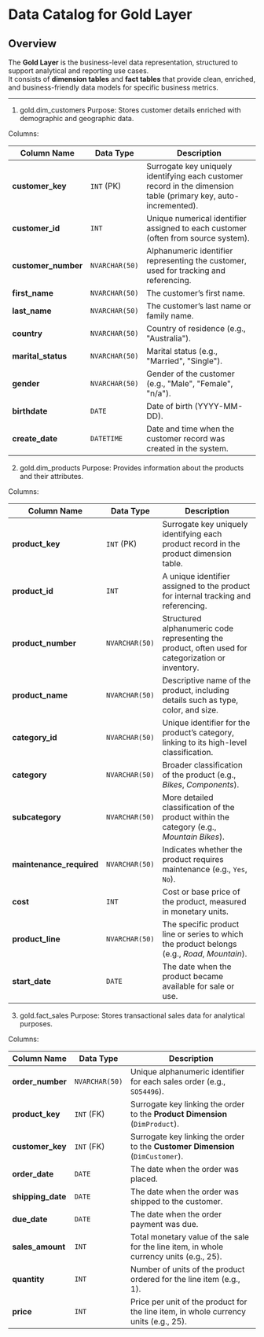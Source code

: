 # Data Catalog for Gold Layer

## Overview
The **Gold Layer** is the business-level data representation, structured to support analytical and reporting use cases.  
It consists of **dimension tables** and **fact tables** that provide clean, enriched, and business-friendly data models for specific business metrics.

---
1. gold.dim_customers
Purpose: Stores customer details enriched with demographic and geographic data.

Columns:

| Column Name      | Data Type     | Description                                                                 |
|------------------|---------------|-----------------------------------------------------------------------------|
| **customer_key** | `INT` (PK)    | Surrogate key uniquely identifying each customer record in the dimension table (primary key, auto-incremented). |
| **customer_id**  | `INT`         | Unique numerical identifier assigned to each customer (often from source system). |
| **customer_number** | `NVARCHAR(50)` | Alphanumeric identifier representing the customer, used for tracking and referencing. |
| **first_name**   | `NVARCHAR(50)` | The customer’s first name.                                                  |
| **last_name**    | `NVARCHAR(50)` | The customer’s last name or family name.                                    |
| **country**      | `NVARCHAR(50)` | Country of residence (e.g., "Australia").                                   |
| **marital_status** | `NVARCHAR(50)` | Marital status (e.g., "Married", "Single").                                |
| **gender**       | `NVARCHAR(50)` | Gender of the customer (e.g., "Male", "Female", "n/a").                     |
| **birthdate**    | `DATE`         | Date of birth (YYYY-MM-DD).                                                 |
| **create_date**  | `DATETIME`     | Date and time when the customer record was created in the system.           |

2. gold.dim_products
Purpose: Provides information about the products and their attributes.

Columns:

| Column Name          | Data Type      | Description                                                                 |
|----------------------|----------------|-----------------------------------------------------------------------------|
| **product_key**      | `INT` (PK)     | Surrogate key uniquely identifying each product record in the product dimension table. |
| **product_id**       | `INT`          | A unique identifier assigned to the product for internal tracking and referencing. |
| **product_number**   | `NVARCHAR(50)` | Structured alphanumeric code representing the product, often used for categorization or inventory. |
| **product_name**     | `NVARCHAR(50)` | Descriptive name of the product, including details such as type, color, and size. |
| **category_id**      | `NVARCHAR(50)` | Unique identifier for the product’s category, linking to its high-level classification. |
| **category**         | `NVARCHAR(50)` | Broader classification of the product (e.g., *Bikes*, *Components*).        |
| **subcategory**      | `NVARCHAR(50)` | More detailed classification of the product within the category (e.g., *Mountain Bikes*). |
| **maintenance_required** | `NVARCHAR(50)` | Indicates whether the product requires maintenance (e.g., `Yes`, `No`).    |
| **cost**             | `INT`          | Cost or base price of the product, measured in monetary units.              |
| **product_line**     | `NVARCHAR(50)` | The specific product line or series to which the product belongs (e.g., *Road*, *Mountain*). |
| **start_date**       | `DATE`         | The date when the product became available for sale or use.                 |


3. gold.fact_sales
Purpose: Stores transactional sales data for analytical purposes.

Columns:

| Column Name     | Data Type      | Description                                                                 |
|-----------------|----------------|-----------------------------------------------------------------------------|
| **order_number** | `NVARCHAR(50)` | Unique alphanumeric identifier for each sales order (e.g., `SO54496`).      |
| **product_key**  | `INT` (FK)     | Surrogate key linking the order to the **Product Dimension** (`DimProduct`). |
| **customer_key** | `INT` (FK)     | Surrogate key linking the order to the **Customer Dimension** (`DimCustomer`). |
| **order_date**   | `DATE`         | The date when the order was placed.                                         |
| **shipping_date**| `DATE`         | The date when the order was shipped to the customer.                        |
| **due_date**     | `DATE`         | The date when the order payment was due.                                    |
| **sales_amount** | `INT`          | Total monetary value of the sale for the line item, in whole currency units (e.g., 25). |
| **quantity**     | `INT`          | Number of units of the product ordered for the line item (e.g., 1).         |
| **price**        | `INT`          | Price per unit of the product for the line item, in whole currency units (e.g., 25). |
